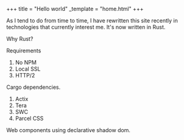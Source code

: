 +++
title = "Hello world"
_template = "home.html"
+++

As I tend to do from time to time, I have rewritten this site recently in technologies that currently interest me. It's now written in Rust.

Why Rust?

Requirements

1. No NPM
2. Local SSL
3. HTTP/2

Cargo dependencies.

1. Actix
2. Tera
3. SWC
4. Parcel CSS

Web components using declarative shadow dom.
